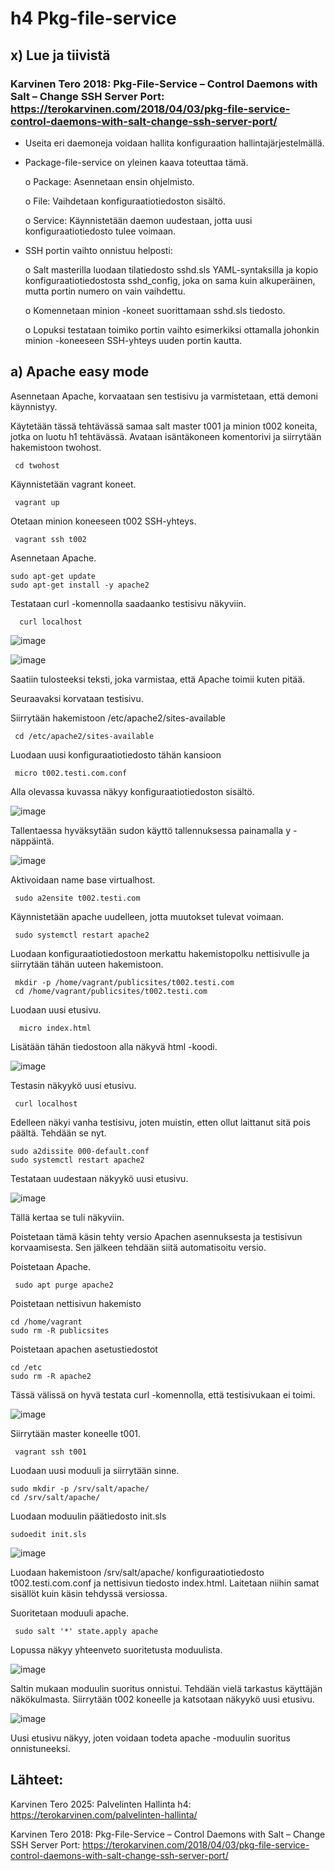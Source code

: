 # h4 Pkg-file-service

## x) Lue ja tiivistä

### Karvinen Tero 2018: Pkg-File-Service – Control Daemons with Salt – Change SSH Server Port: https://terokarvinen.com/2018/04/03/pkg-file-service-control-daemons-with-salt-change-ssh-server-port/

-	Useita eri daemoneja voidaan hallita konfiguraation hallintajärjestelmällä.
  
-	Package-file-service on yleinen kaava toteuttaa tämä.
  
      o	Package: Asennetaan ensin ohjelmisto.

      o	File: Vaihdetaan konfiguraatiotiedoston sisältö.

      o	Service: Käynnistetään daemon uudestaan, jotta uusi konfiguraatiotiedosto tulee voimaan.

-	SSH portin vaihto onnistuu helposti:
  
      o	Salt masterilla luodaan tilatiedosto sshd.sls YAML-syntaksilla ja kopio konfiguraatiotiedostosta sshd_config, joka on sama kuin alkuperäinen, mutta portin numero on vain vaihdettu. 

      o	Komennetaan minion -koneet suorittamaan sshd.sls tiedosto.

      o	Lopuksi testataan toimiko portin vaihto esimerkiksi ottamalla johonkin minion -koneeseen SSH-yhteys uuden portin kautta.

## a)	Apache easy mode

Asennetaan Apache, korvaataan sen testisivu ja varmistetaan, että demoni käynnistyy.

Käytetään tässä tehtävässä samaa salt master t001 ja minion t002 koneita, jotka on luotu h1 tehtävässä. Avataan isäntäkoneen komentorivi ja siirrytään hakemistoon twohost.
	
     cd twohost

Käynnistetään vagrant koneet.
	
     vagrant up

Otetaan minion koneeseen t002 SSH-yhteys.
	
     vagrant ssh t002

Asennetaan Apache.
	
    sudo apt-get update
    sudo apt-get install -y apache2

Testataan curl -komennolla saadaanko testisivu näkyviin.

	  curl localhost

![image](https://github.com/user-attachments/assets/24ca5254-c5dc-4889-b57e-07000c0a1e41)

![image](https://github.com/user-attachments/assets/d2cd8ebe-d16d-4382-89f0-f5dd3229f185)

Saatiin tulosteeksi teksti, joka varmistaa, että Apache toimii kuten pitää.

Seuraavaksi korvataan testisivu.

Siirrytään hakemistoon /etc/apache2/sites-available
	
     cd /etc/apache2/sites-available

Luodaan uusi konfiguraatiotiedosto tähän kansioon
	
     micro t002.testi.com.conf

Alla olevassa kuvassa näkyy konfiguraatiotiedoston sisältö.

![image](https://github.com/user-attachments/assets/52804311-f0f9-47db-a34e-e01009416a1b)

Tallentaessa hyväksytään sudon käyttö tallennuksessa painamalla y -näppäintä.

![image](https://github.com/user-attachments/assets/f94d96a0-cbab-4971-ae22-accf73451168)

Aktivoidaan name base virtualhost.
	
     sudo a2ensite t002.testi.com

Käynnistetään apache uudelleen, jotta muutokset tulevat voimaan.
	
     sudo systemctl restart apache2

Luodaan konfiguraatiotiedostoon merkattu hakemistopolku nettisivulle ja siirrytään tähän uuteen hakemistoon.
	
     mkdir -p /home/vagrant/publicsites/t002.testi.com
     cd /home/vagrant/publicsites/t002.testi.com

Luodaan uusi etusivu.

	  micro index.html

Lisätään tähän tiedostoon alla näkyvä html -koodi.

![image](https://github.com/user-attachments/assets/0d928ed7-d2a9-4f43-943b-ddbe5e6b64ea)

Testasin näkyykö uusi etusivu.
	
     curl localhost

Edelleen näkyi vanha testisivu, joten muistin, etten ollut laittanut sitä pois päältä. Tehdään se nyt.
	
    sudo a2dissite 000-default.conf
    sudo systemctl restart apache2

Testataan uudestaan näkyykö uusi etusivu.

![image](https://github.com/user-attachments/assets/0148100c-3f63-49a1-ab2a-4b9d76a48847)

Tällä kertaa se tuli näkyviin.

Poistetaan tämä käsin tehty versio Apachen asennuksesta ja testisivun korvaamisesta. Sen jälkeen tehdään siitä automatisoitu versio.

Poistetaan Apache.
	
     sudo apt purge apache2

Poistetaan nettisivun hakemisto

    cd /home/vagrant
    sudo rm -R publicsites

Poistetaan apachen asetustiedostot

    cd /etc
    sudo rm -R apache2

Tässä välissä on hyvä testata curl -komennolla, että testisivukaan ei toimi.

![image](https://github.com/user-attachments/assets/aff493ca-7605-49bd-a7ba-b587d29802c1)

Siirrytään master koneelle t001.
	
     vagrant ssh t001

Luodaan uusi moduuli ja siirrytään sinne.
	
    sudo mkdir -p /srv/salt/apache/
    cd /srv/salt/apache/

Luodaan moduulin päätiedosto init.sls

    sudoedit init.sls

![image](https://github.com/user-attachments/assets/3f98703b-ce4c-4edc-95ad-d4a3dadb28ca)

Luodaan hakemistoon /srv/salt/apache/ konfiguraatiotiedosto t002.testi.com.conf ja nettisivun tiedosto index.html. Laitetaan niihin samat sisällöt kuin käsin tehdyssä versiossa.

Suoritetaan moduuli apache.
	
     sudo salt '*' state.apply apache

Lopussa näkyy yhteenveto suoritetusta moduulista.

![image](https://github.com/user-attachments/assets/f64e2339-49ba-410a-becb-134bb2b22bbb)

Saltin mukaan moduulin suoritus onnistui. Tehdään vielä tarkastus käyttäjän näkökulmasta. Siirrytään t002 koneelle ja katsotaan näkyykö uusi etusivu.

![image](https://github.com/user-attachments/assets/b3c7ef37-ae70-469f-8d81-840ea1c973d4)

Uusi etusivu näkyy, joten voidaan todeta apache -moduulin suoritus onnistuneeksi.

## Lähteet:

Karvinen Tero 2025: Palvelinten Hallinta h4: https://terokarvinen.com/palvelinten-hallinta/

Karvinen Tero 2018: Pkg-File-Service – Control Daemons with Salt – Change SSH Server Port: https://terokarvinen.com/2018/04/03/pkg-file-service-control-daemons-with-salt-change-ssh-server-port/

